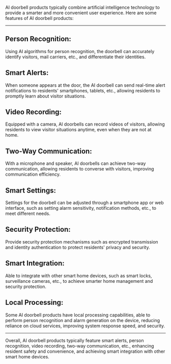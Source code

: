 AI doorbell products typically combine artificial intelligence technology to provide a smarter and more convenient user experience. Here are some features of AI doorbell products:<br>
--- ---
## Person Recognition:<br>
Using AI algorithms for person recognition, the doorbell can accurately identify visitors, mail carriers, etc., and differentiate their identities.<br>

## Smart Alerts:<br>
When someone appears at the door, the AI doorbell can send real-time alert notifications to residents' smartphones, tablets, etc., allowing residents to promptly learn about visitor situations.<br>

## Video Recording:<br>
Equipped with a camera, AI doorbells can record videos of visitors, allowing residents to view visitor situations anytime, even when they are not at home.<br>

## Two-Way Communication:<br>
With a microphone and speaker, AI doorbells can achieve two-way communication, allowing residents to converse with visitors, improving communication efficiency.<br>

## Smart Settings:<br>
Settings for the doorbell can be adjusted through a smartphone app or web interface, such as setting alarm sensitivity, notification methods, etc., to meet different needs.<br>

## Security Protection:<br>
Provide security protection mechanisms such as encrypted transmission and identity authentication to protect residents' privacy and security.<br>

## Smart Integration:<br>
Able to integrate with other smart home devices, such as smart locks, surveillance cameras, etc., to achieve smarter home management and security protection.<br>

## Local Processing:<br>
Some AI doorbell products have local processing capabilities, able to perform person recognition and alarm generation on the device, reducing reliance on cloud services, improving system response speed, and security.<br>
--- ---
Overall, AI doorbell products typically feature smart alerts, person recognition, video recording, two-way communication, etc., enhancing resident safety and convenience, and achieving smart integration with other smart home devices.